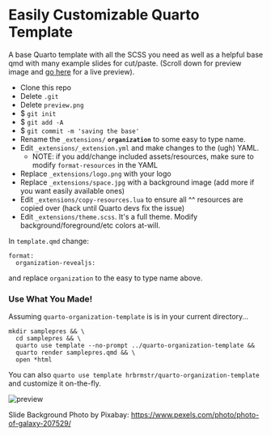 # Easily Customizable Quarto Template 

A base Quarto template with all the SCSS you need as well as a helpful base qmd with many example slides for cut/paste. (Scroll down for preview image and [go here](https://hrbrmstr.github.io/quarto-organization-template/) for a live preview).

- Clone this repo
- Delete `.git`
- Delete `preview.png`
- $ `git init`
- $ `git add -A`
- $ `git commit -m 'saving the base'`
- Rename the `_extensions/` **`organization`** to some easy to type name.
- Edit `_extensions/_extension.yml` and make changes to the (ugh) YAML.
  - NOTE: if you add/change included assets/resources, make sure to modify `format-resources` in the YAML
- Replace `_extensions/logo.png` with your logo
- Replace `_extensions/space.jpg` with a background image (add more if you want easily available ones)
- Edit `_extensions/copy-resources.lua` to ensure all ^^ resources are copied over (hack until Quarto devs fix the issue)
- Edit `_extensions/theme.scss`. It's a full theme. Modify background/foreground/etc colors at-will.

In `template.qmd` change:

```
format:
  organization-revealjs:
```

and replace `organization` to the easy to type name above.

### Use What You Made!

Assuming `quarto-organization-template` is is in your current directory…

```
mkdir samplepres && \
  cd samplepres && \
  quarto use template --no-prompt ../quarto-organization-template && 
  quarto render samplepres.qmd && \
  open *html
```

You can also `quarto use template hrbrmstr/quarto-organization-template` and customize it on-the-fly.

![preview](preview.png)

Slide Background Photo by Pixabay: https://www.pexels.com/photo/photo-of-galaxy-207529/